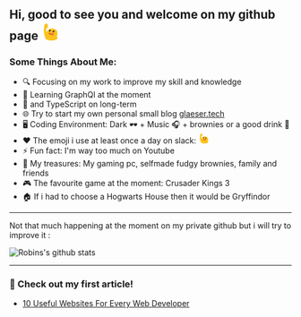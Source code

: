 ## Hi, good to see you and welcome on my github page <img width="30" src="https://github.com/Sinf4er/sinf4er/blob/main/waving.gif" alt="Here is a little bit about me!">

### Some Things About Me:

- 🔍 Focusing on my work to improve my skill and knowledge
- 🌱 Learning GraphQl at the moment
- 🔆 and TypeScript on long-term
- 🌐 Try to start my own personal small blog [glaeser.tech](https://glaeser.tech/)
- 🖥️ Coding Environment: Dark 🕶️ + Music 🎧 + brownies or a good drink 🍹
- ❤️ The emoji i use at least once a day on slack: <img width="18" src="https://github.com/Sinf4er/sinf4er/blob/main/waving.gif" alt="Here is a little bit about me!">
- ⚡ Fun fact: I'm way too much on Youtube
- 💎 My treasures: My gaming pc, selfmade fudgy brownies, family and friends
- 🎮 The favourite game at the moment: Crusader Kings 3
- 🏠 If i had to choose a Hogwarts House then it would be Gryffindor

-----
Not that much happening at the moment on my private github but i will try to improve it : 

![Robins's github stats](https://github-readme-stats.vercel.app/api?username=sinf4er&show_icons=true&count_private=true&hide=issues,prs)

-----

### 📝 Check out my first article!

<!-- BLOG:START -->

- [10 Useful Websites For Every Web Developer](https://glaeser.tech/10-useful-websites)

<!-- BLOG:END -->
